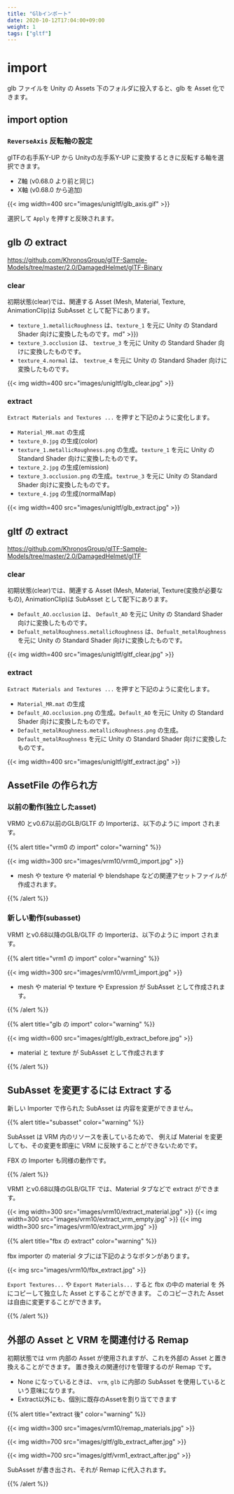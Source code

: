 ```yaml
---
title: "Glbインポート"
date: 2020-10-12T17:04:00+09:00
weight: 1
tags: ["gltf"]
---
```


# import

glb ファイルを Unity の Assets 下のフォルダに投入すると、glb を Asset 化できます。

## import option
### `ReverseAxis` 反転軸の設定

glTFの右手系Y-UP から Unityの左手系Y-UP に変換するときに反転する軸を選択できます。

* Z軸 (v0.68.0 より前と同じ)
* X軸 (v0.68.0 から追加)

{{< img width=400 src="images/unigltf/glb_axis.gif" >}}

選択して `Apply` を押すと反映されます。

## glb の extract

https://github.com/KhronosGroup/glTF-Sample-Models/tree/master/2.0/DamagedHelmet/glTF-Binary

### clear

初期状態(clear)では、関連する Asset (Mesh, Material, Texture, AnimationClip)は SubAsset として配下にあります。

* `texture_1.metallicRoughness` は、`texture_1` を元に Unity の Standard Shader 向けに変換したものです。md" >}})
* `texture_3.occlusion` は、 `textrue_3` を元に Unity の Standard Shader 向けに変換したものです。
* `texture_4.normal` は、 `textrue_4` を元に Unity の Standard Shader 向けに変換したものです。

{{< img width=400 src="images/unigltf/glb_clear.jpg" >}}

### extract

`Extract Materials and Textures ...` を押すと下記のように変化します。

* `Material_MR.mat` の生成
* `texture_0.jpg` の生成(color)
* `texture_1.metallicRoughness.png` の生成。`texture_1` を元に Unity の Standard Shader 向けに変換したものです。
* `texture_2.jpg` の生成(emission)
* `texture_3.occlusion.png` の生成。`textrue_3` を元に Unity の Standard Shader 向けに変換したものです。
* `texture_4.jpg` の生成(normalMap)

{{< img width=400 src="images/unigltf/glb_extract.jpg" >}}

## gltf の extract

https://github.com/KhronosGroup/glTF-Sample-Models/tree/master/2.0/DamagedHelmet/glTF

### clear

初期状態(clear)では、関連する Asset (Mesh, Material, Texture(変換が必要なもの), AnimationClip)は SubAsset として配下にあります。

* `Default_AO.occlusion` は、 `Default_AO` を元に Unity の Standard Shader 向けに変換したものです。
* `Defualt_metalRoughness.metallicRoughness` は、`Defualt_metalRoughness` を元に Unity の Standard Shader 向けに変換したものです。

{{< img width=400 src="images/unigltf/gltf_clear.jpg" >}}

### extract

`Extract Materials and Textures ...` を押すと下記のように変化します。

* `Material_MR.mat` の生成
* `Default_AO.occlusion.png` の生成。`Default_AO` を元に Unity の Standard Shader 向けに変換したものです。
* `Default_metalRoughness.metallicRoughness.png` の生成。`Default_metalRoughness` を元に Unity の Standard Shader 向けに変換したものです。

{{< img width=400 src="images/unigltf/gltf_extract.jpg" >}}

## AssetFile の作られ方

### 以前の動作(独立したasset)

VRM0 とv0.67以前のGLB/GLTF の Importerは、以下のように import されます。

{{% alert title="vrm0 の import" color="warning" %}}

{{< img width=300 src="images/vrm10/vrm0_import.jpg" >}}

* mesh や texture や material や blendshape などの関連アセットファイルが作成されます。

{{% /alert %}}

### 新しい動作(subasset)

VRM1 とv0.68以降のGLB/GLTF の Importerは、以下のように import されます。

{{% alert title="vrm1 の import" color="warning" %}}

{{< img width=300 src="images/vrm10/vrm1_import.jpg" >}}

* mesh や material や texture や Expression が SubAsset として作成されます。

{{% /alert %}}

{{% alert title="glb の import" color="warning" %}}

{{< img width=600 src="images/gltf/glb_extract_before.jpg" >}}

* material と texture が SubAsset として作成されます

{{% /alert %}}

## SubAsset を変更するには Extract する

新しい Importer で作られた SubAsset は 内容を変更ができません。

{{% alert title="subasset" color="warning" %}}

SubAsset は VRM 内のリソースを表しているためで、
例えば Material を変更しても、その変更を即座に VRM に反映することができないためです。

FBX の Importer も同様の動作です。

{{% /alert %}}

VRM1 とv0.68以降のGLB/GLTF では、Material タブなどで extract ができます。

{{< img width=300 src="images/vrm10/extract_material.jpg" >}}
{{< img width=300 src="images/vrm10/extract_vrm_empty.jpg" >}}
{{< img width=300 src="images/vrm10/extract_vrm.jpg" >}}

{{% alert title="fbx の extract" color="warning" %}}

fbx importer の material タブには下記のようなボタンがあります。

{{< img src="images/vrm10/fbx_extract.jpg" >}}

`Export Textures...` や `Export Materials...` すると fbx の中の material を 外にコピーして独立した Asset とすることができます。
このコピーされた Asset は自由に変更することができます。

{{% /alert %}}

## 外部の Asset と VRM を関連付ける Remap

初期状態では vrm 内部の Asset が使用されますが、これを外部の Asset と置き換えることができます。
置き換えの関連付けを管理するのが Remap です。

* None になっているときは、 `vrm`, `glb` に内部の SubAsset を使用しているという意味になります。
* Extract以外にも、個別に既存のAssetを割り当てできます

{{% alert title="extract 後" color="warning" %}}

{{< img width=300 src="images/vrm10/remap_materials.jpg" >}}

{{< img width=700 src="images/gltf/glb_extract_after.jpg" >}}

{{< img width=700 src="images/gltf/vrm1_extract_after.jpg" >}}

SubAsset が書き出され、それが Remap に代入されます。

{{% /alert %}}
